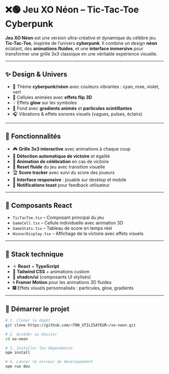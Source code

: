 # ❌🟢 Jeu XO Néon – Tic-Tac-Toe Cyberpunk

**Jeu XO Néon** est une version ultra-créative et dynamique du célèbre jeu **Tic-Tac-Toe**, inspirée de l’univers **cyberpunk**. Il combine un design **néon** éclatant, des **animations fluides**, et une **interface immersive** pour transformer une grille 3x3 classique en une véritable expérience visuelle.

---

## ✨ Design & Univers

- 🌃 Thème **cyberpunk/néon** avec couleurs vibrantes : cyan, rose, violet, vert
- 🎲 Cellules animées avec **effets flip 3D**
- 💡 Effets **glow** sur les symboles
- 🌌 Fond avec **gradients animés** et **particules scintillantes**
- 🎧 Vibrations & effets sonores visuels (vagues, pulses, éclairs)

---

## 🎯 Fonctionnalités

- 🎮 **Grille 3x3 interactive** avec animations à chaque coup
- 🧠 **Détection automatique de victoire** et égalité
- 🎉 **Animation de célébration** en cas de victoire
- 🔄 **Reset fluide** du jeu avec transition visuelle
- 🏆 **Score tracker** avec suivi du score des joueurs
- 📲 **Interface responsive** : jouable sur desktop et mobile
- 🔔 **Notifications toast** pour feedback utilisateur

---

## 🧩 Composants React

- `TicTacToe.tsx` – Composant principal du jeu
- `GameCell.tsx` – Cellule individuelle avec animation 3D
- `GameStats.tsx` – Tableau de score en temps réel
- `WinnerDisplay.tsx` – Affichage de la victoire avec effets visuels

---

## 🧰 Stack technique

- ⚛️ **React** + **TypeScript**
- 💨 **Tailwind CSS** + animations custom
- 🎨 **shadcn/ui** (composants UI stylisés)
- 🌀 **Framer Motion** pour les animations 3D fluides
- 🎆 Effets visuels personnalisés : particules, glow, gradients

---

## 🚀 Démarrer le projet

```bash
# 1. Cloner le dépôt
git clone https://github.com/<TON_UTILISATEUR>/xo-neon.git

# 2. Accéder au dossier
cd xo-neon

# 3. Installer les dépendances
npm install

# 4. Lancer le serveur de développement
npm run dev
